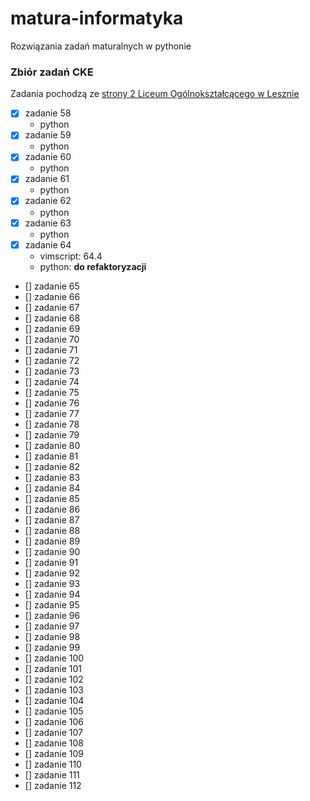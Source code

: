 # matura-informatyka
Rozwiązania zadań maturalnych w pythonie

### Zbiór zadań CKE
Zadania pochodzą ze [strony 2 Liceum Ogólnokształcącego w Lesznie](http://code.kopernik-leszno.pl/news/c-29/zbior-zadan)

- [x] zadanie 58
	* python
- [x] zadanie 59
	* python
- [x] zadanie 60
	* python
- [x] zadanie 61
	* python
- [x] zadanie 62
	* python
- [x] zadanie 63
	* python
- [x] zadanie 64
	* vimscript: 64.4
	* python: **do refaktoryzacji**
- [] zadanie 65
- [] zadanie 66
- [] zadanie 67
- [] zadanie 68
- [] zadanie 69
- [] zadanie 70
- [] zadanie 71
- [] zadanie 72
- [] zadanie 73
- [] zadanie 74
- [] zadanie 75
- [] zadanie 76
- [] zadanie 77
- [] zadanie 78
- [] zadanie 79
- [] zadanie 80
- [] zadanie 81
- [] zadanie 82
- [] zadanie 83
- [] zadanie 84
- [] zadanie 85
- [] zadanie 86
- [] zadanie 87
- [] zadanie 88
- [] zadanie 89
- [] zadanie 90
- [] zadanie 91
- [] zadanie 92
- [] zadanie 93
- [] zadanie 94
- [] zadanie 95
- [] zadanie 96
- [] zadanie 97
- [] zadanie 98
- [] zadanie 99
- [] zadanie 100
- [] zadanie 101
- [] zadanie 102
- [] zadanie 103
- [] zadanie 104
- [] zadanie 105
- [] zadanie 106
- [] zadanie 107
- [] zadanie 108
- [] zadanie 109
- [] zadanie 110
- [] zadanie 111
- [] zadanie 112
